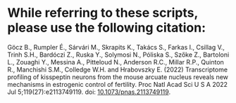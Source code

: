 # While referring to these scripts, please use the following citation:
Göcz B., Rumpler É., Sárvári M., Skrapits K., Takács S., Farkas I., Csillag V., Trinh S.H., Bardóczi Z., Ruska Y., Solymosi N., Póliska S., Szőke Z., Bartoloni L., Zouaghi Y., Messina A., Pitteloud N., Anderson R.C., Millar R.P., Quinton R., Manchishi S.M., Colledge W.H. and Hrabovszky E. (2022) Transcriptome profiling of kisspeptin neurons from the mouse arcuate nucleus reveals new mechanisms in estrogenic control of fertility. Proc Natl Acad Sci U S A 2022 Jul 5;119(27):e2113749119. doi: [10.1073/pnas.2113749119](https://doi.org/10.1073/pnas.2113749119).


